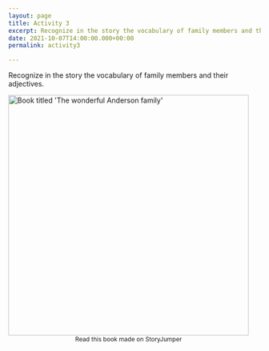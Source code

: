 ```yaml
---
layout: page
title: Activity 3
excerpt: Recognize in the story the vocabulary of family members and their adjectives.
date: 2021-10-07T14:00:00.000+00:00
permalink: activity3

---
```

Recognize in the story the vocabulary of family members and their adjectives.

<div style="width: 480px;max-width:100%;"><a href="//www.storyjumper.com/book/showframe/116566902/The-wonderful-Anderson-family" rel="nofollow" class="storyjumper-book" style="text-decoration: none;"><img src="//www.storyjumper.com/book/coverImage/116566902/The-wonderful-Anderson-family/480" alt="Book titled 'The wonderful Anderson family'" style="border:none;width: 480px;max-width:100%;" /></a><a style="display: block; text-align: center; margin: 0 auto 20px; font-size: 12px; text-decoration: none;" href="//www.storyjumper.com/book/read/116566902/The-wonderful-Anderson-family">Read this book made on StoryJumper</a><script>!function(){function d(){"undefined"==typeof SJMakeBookOpenLightBox?--c>0&&setTimeout(d,100):SJMakeBookOpenLightBox()}function e(){/in/.test(document.readyState)?setTimeout(e,9):d()}var a="https:"==document.location.protocol?"https:":"http:";if("undefined"==typeof SJScriptLoaded){window.SJScriptLoaded=!0;var b=document.createElement("script"),c=80;b.src=a+"//www.storyjumper.com/script/storyjumper-embed.js",b.async=true,b.setAttribute("defer",""),document.getElementsByTagName("head")\[0\].appendChild(b),e()}}();</script></div>